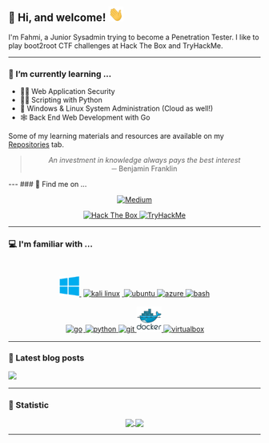 ## 💬 Hi, and welcome! <img src="https://raw.githubusercontent.com/ABSphreak/ABSphreak/master/gifs/Hi.gif" width="30px">

I'm Fahmi, a Junior Sysadmin trying to become a Penetration Tester. I like to play boot2root CTF challenges at Hack The Box and TryHackMe.

---
### 🌱 I’m currently learning ... 

- 🐱‍💻 Web Application Security 
- 👨‍💻 Scripting with Python
- 🐧 Windows & Linux System Administration (Cloud as well!)
- 🕸 Back End Web Development with Go

Some of my learning materials and resources are available on my [Repositories](https://github.com/fahmifj?tab=repositories) tab.

<div align="center">

> *An investment in knowledge always pays the best interest*  
> ─ Benjamin Franklin  

</div>
---
### 📍 Find me on ...

<p align="center">
  <a href = "https://medium.com/@fahmifj" target="_blank"> 
    <img height="40" src="https://img.shields.io/badge/-Medium-000000.svg?&style=for-the-badge&logo=Medium&logoColor=white" alt="Medium" />
  </a>
</p>
<p align="center"> 
  <a href="https://app.hackthebox.eu/profile/265868" target="_blank">
    <img src="http://www.hackthebox.eu/badge/image/265868" alt="Hack The Box">
  </a> 
  <a href="https://tryhackme.com/p/iamf" target="_blank">
    <img src="https://i.imgur.com/6oR8CVH.png" alt="TryHackMe" height="52" width="220">
  </a> 
</p>

---
### 💻 I'm familiar with ...
<br>
<p align="center">   
  <a href="https://www.microsoft.com/en-us/windows" target="_blank"> 
    <img src="https://raw.githubusercontent.com/devicons/devicon/master/icons/windows8/windows8-original.svg" alt="windows" height="40"> 
  </a> 
  
  <a href="https://www.kali.org/" target="_blank"> 
    <img src="https://upload.wikimedia.org/wikipedia/commons/4/4b/Kali_Linux_2.0_wordmark.svg" alt="kali linux" height="45" style="margin:4px" > 
  </a> 

  <a href="https://ubuntu.com/" target="_blank"> 
    <img src="https://www.vectorlogo.zone/logos/ubuntu/ubuntu-icon.svg" alt="ubuntu" height="50"> 
  </a> 

  <a href="https://azure.microsoft.com/en-in/" target="_blank"> 
    <img src="https://www.vectorlogo.zone/logos/microsoft_azure/microsoft_azure-icon.svg" height="50" alt="azure" /> 
  </a> 
  
  <a href="https://www.gnu.org/software/bash/" target="_blank"> 
    <img src="https://www.vectorlogo.zone/logos/gnu_bash/gnu_bash-icon.svg" alt="bash" height="50" /> 
  </a> 
</p>

  <div></div>

<p align="center">   

  <a href="https://golang.org" target="_blank"> 
    <img src="https://www.vectorlogo.zone/logos/golang/golang-official.svg" alt="go" height="50" width="75" style="margin:2px;" > 
  </a> 

  <a href="https://www.python.org" target="_blank"> 
    <img src="https://www.vectorlogo.zone/logos/python/python-icon.svg" alt="python" height="50" width="60"/> 
  </a>
  
  <a href="https://git-scm.com/" target="_blank"> 
    <img src="https://www.vectorlogo.zone/logos/git-scm/git-scm-icon.svg" alt="git" height="50" /> 
  </a> 

  <a href="https://www.docker.com/" target="_blank"> 
    <img src="https://raw.githubusercontent.com/devicons/devicon/master/icons/docker/docker-original-wordmark.svg" alt="docker" width="50" height="50" /> 
  </a> 
  
  <a href="https://www.virtualbox.org/" target="_blank"> 
    <img src="https://www.vectorlogo.zone/logos/virtualbox/virtualbox-icon.svg" alt="virtualbox" height="50"> 
  </a> 
  

</p>

---
### 📝 Latest blog posts

<a href="https://medium.com/@fahmifj">
  <img src="https://github-readme-medium.vercel.app/?username=fahmifj&limit=3" />
</a>

---
### 🔰 Statistic


<p align="center">
  <a href="">
    <img align="center" src="https://github-readme-stats.vercel.app/api/top-langs/?username=fahmifj&theme=nord&hide=makefile,css,c&langs_count=6&layout=compact" />
  </a>

<a href="">
  <img align="center" src="https://github-readme-stats.vercel.app/api?username=fahmifj&show_icons=true&theme=nord&hide_title=true&include_all_commits=true&hide_rank=true" />
</a>
</p>

<hr>

<!--
**fahmi1597/fahmi1597** is a ✨ _special_ ✨ repository because its `README.md` (this file) appears on your GitHub profile.

Here are some ideas to get you started:

- 🔭 I’m currently working on ...
- 🌱 I’m currently learning ...
- 👯 I’m looking to collaborate on ...
- 🤔 I’m looking for help with ...
- 💬 Ask me about ...
- 📫 How to reach me: ...
- 😄 Pronouns: ...
- ⚡ Fun fact: ...

[HackTheBox]: https://app.hackthebox.eu/profile/265868
[TryHackMe]: https://tryhackme.com/p/iamf
[Medium]: https://medium.com/@fahmifj

  <a href="https://www.linux.org/" target="_blank"> 
    <img src="https://raw.githubusercontent.com/devicons/devicon/master/icons/linux/linux-original.svg" alt="linux" class="icon" > 
  </a>  
  <br> 
  <a target="_blank" href="https://github-readme-medium-recent-article.vercel.app/medium/@fahmifj/0">
    <img src="https://github-readme-medium-recent-article.vercel.app/medium/@fahmifj/0" alt="Recent Article 0">
</a>
<br> 
  <a target="_blank" href="https://github-readme-medium-recent-article.vercel.app/medium/@fahmifj/1">
    <img src="https://github-readme-medium-recent-article.vercel.app/medium/@fahmifj/1" alt="Recent Article 1">
  </a>
<br> 
  <a target="_blank" href="https://github-readme-medium-recent-article.vercel.app/medium/@fahmifj/2">
    <img src="https://github-readme-medium-recent-article.vercel.app/medium/@fahmifj/2" alt="Recent Article 2">
  </a> 
  -->



